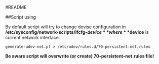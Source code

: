#README

##Script using

By default script will try to change devise configuration in 
**/etc/sysconfig/network-scripts/ifcfg-$device**
where **$device** is current network interface.


```
generate-udev-net.pl > /etc/udev/rules.d/70-persistent-net.rules
```

**Be aware script will overwrite (or create) 70-persistent-net.rules file!**